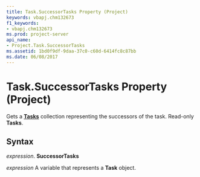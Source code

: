 ```yaml
---
title: Task.SuccessorTasks Property (Project)
keywords: vbapj.chm132673
f1_keywords:
- vbapj.chm132673
ms.prod: project-server
api_name:
- Project.Task.SuccessorTasks
ms.assetid: 1bd0f9df-9daa-37c0-c60d-6414fc8c87bb
ms.date: 06/08/2017
---
```



# Task.SuccessorTasks Property (Project)

Gets a **[Tasks](task-object-project.md)** collection representing the successors of the task. Read-only **Tasks**.


## Syntax

 _expression_. **SuccessorTasks**

 _expression_ A variable that represents a **Task** object.


